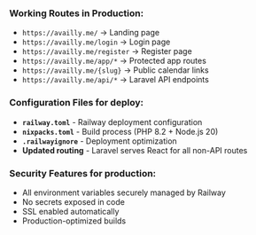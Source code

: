 ### __Working Routes in Production:__

- `https://availly.me/` → Landing page
- `https://availly.me/login` → Login page
- `https://availly.me/register` → Register page
- `https://availly.me/app/*` → Protected app routes
- `https://availly.me/{slug}` → Public calendar links
- `https://availly.me/api/*` → Laravel API endpoints

### __Configuration Files for deploy:__

- __`railway.toml`__ - Railway deployment configuration
- __`nixpacks.toml`__ - Build process (PHP 8.2 + Node.js 20)
- __`.railwayignore`__ - Deployment optimization
- __Updated routing__ - Laravel serves React for all non-API routes

### __Security Features for production:__

- All environment variables securely managed by Railway
- No secrets exposed in code
- SSL enabled automatically
- Production-optimized builds
